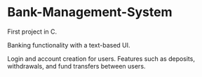 # Bank-Management-System

First project in C.

Banking functionality with a text-based UI.

Login and account creation for users. Features such as deposits, withdrawals, and fund transfers between users.
